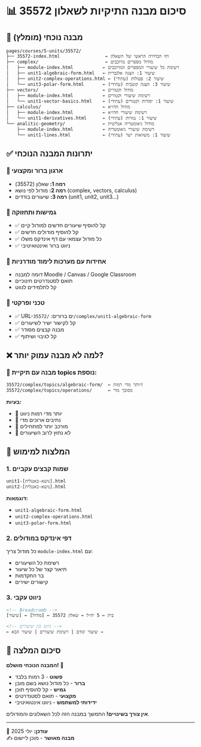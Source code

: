 # 📊 סיכום מבנה התיקיות לשאלון 35572

## 🎯 מבנה נוכחי (מומלץ)

```
pages/courses/5-units/35572/
├── 35572-index.html                 ← דף הבחירה הראשי של השאלון
├── complex/                         ← מודול מספרים מרוכבים
│   ├── module-index.html           ← רשימת כל שיעורי המספרים המרוכבים
│   ├── unit1-algebraic-form.html   ← שיעור 1: הצגה אלגברית
│   ├── unit2-complex-operations.html ← שיעור 2: פעולות (עתידי)
│   └── unit3-polar-form.html       ← שיעור 3: הצגה קוטבית (עתידי)
├── vectors/                        ← מודול וקטורים
│   ├── module-index.html           ← רשימת שיעורי וקטורים
│   └── unit1-vector-basics.html    ← שיעור 1: יסודות וקטורים (עתידי)
├── calculus/                       ← מודול חדו״א
│   ├── module-index.html           ← רשימת שיעורי חדו״א
│   └── unit1-derivatives.html      ← שיעור 1: נגזרות (עתידי)
└── analitic-geometry/              ← מודול גיאומטריה אנליטית
    ├── module-index.html           ← רשימת שיעורי גיאומטריה
    └── unit1-lines.html            ← שיעור 1: משוואות ישר (עתידי)
```

## ✅ יתרונות המבנה הנוכחי

### 🔹 ארגון ברור ומקצועי
- **רמה 1:** שאלון (35572)
- **רמה 2:** מודול לפי נושא (complex, vectors, calculus)
- **רמה 3:** שיעורים בודדים (unit1, unit2, unit3...)

### 🔹 גמישות ותחזוקה
- ✅ קל להוסיף שיעורים חדשים למודול קיים
- ✅ קל להוסיף מודולים חדשים
- ✅ כל מודול עצמאי עם דף אינדקס משלו
- ✅ ניווט ברור ואינטואיטיבי

### 🔹 אחידות עם מערכות לימוד מודרניות
- דומה למבנה Moodle / Canvas / Google Classroom
- תואם לסטנדרטים חינוכיים
- קל לתלמידים לנווט

### 🔹 טכני ופרקטי
- ✅ URL-ים ברורים: `/35572/complex/unit1-algebraic-form`
- ✅ קל לקישור ישיר לשיעורים
- ✅ מבנה קבצים מסודר
- ✅ קל לגיבוי ושיתוף

## ❌ למה לא מבנה עמוק יותר?

### 🚫 מבנה עם תיקיית topics נוספת:
```
35572/complex/topics/algebraic-form/  ← יותר מדי רמות!
35572/complex/topics/operations/      ← מסובך מדי
```

**בעיות:**
- 🔴 יותר מדי רמות ניווט
- 🔴 נתיבים ארוכים מדי
- 🔴 מורכב יותר למתחילים
- 🔴 לא נחוץ לרוב השיעורים

## 📝 המלצות למימוש

### 1. שמות קבצים עקביים
```
unit1-[נושא-באנגלית].html
unit2-[נושא-באנגלית].html
```

**דוגמאות:**
- `unit1-algebraic-form.html`
- `unit2-complex-operations.html`
- `unit3-polar-form.html`

### 2. דפי אינדקס במודולים
כל מודול צריך `module-index.html` עם:
- רשימת כל השיעורים
- תיאור קצר של כל שיעור
- בר התקדמות
- קישורים ישירים

### 3. ניווט עקבי
```html
<!-- Breadcrumb -->
בית ← 5 יח״ל ← שאלון 35572 ← [מודול] ← [שיעור]

<!-- ניווט בין שיעורים -->
← שיעור קודם | רשימת שיעורים | שיעור הבא →
```

## 🎯 סיכום המלצה

**המבנה הנוכחי מושלם!** 🌟

- **פשוט** - 3 רמות בלבד
- **ברור** - כל מודול נושא בשם מובן
- **גמיש** - קל להוסיף תוכן
- **מקצועי** - תואם לסטנדרטים
- **ידידותי למשתמש** - ניווט אינטואיטיבי

**אין צורך בשינויים!** התמשך במבנה הזה לכל השאלונים והמודולים.

---
📅 **עודכן:** יולי 2025  
✍️ **מבנה מאושר** - מוכן ליישום
